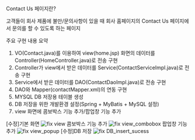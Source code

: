 Contact Us 페이지란?

고객들이 회사 제품에 불만/문의사항이 있을 때 회사 홈페이지의 Contact Us 페이지에서 문의를 할 수 있도록 하는 페이지

주요 구현 내용 요약
  1. VO(Contact.java)를 이용하여 view(home.jsp) 화면의 데이터를 Controller(HomeController.java)로 전송 구현
  2. Controller가 view에서 받은 데이터를 Service(ContactServiceImpl.java)로 전송 구현
  3. Service에서 받은 데이터를 DAO(ContactDaoImpl.java)로 전송 구현
  4. DAO와 Mapper(contactMapper.xml)의 연동 구현
  5. MYSQL DB 저장용 테이블 생성
  6. DB 저장을 위한 개발환경 설정(Spring + MyBatis + MySQL 설정)
  7. view 화면에 콤보박스 기능 추가/팝업창 기능 추가
  
[수정]기본 화면
![fix view](https://user-images.githubusercontent.com/64358371/96347632-f3db8980-10dd-11eb-8b10-65350c6709c8.jpg)
콤보박스 기능 추가
![fix view_combobox](https://user-images.githubusercontent.com/64358371/96347442-c0e4c600-10dc-11eb-97d4-77a004d5e54f.jpg)
팝업창 기능 추가
![fix view_popup](https://user-images.githubusercontent.com/64358371/96347444-c2ae8980-10dc-11eb-9f1f-c04b093d5685.jpg)
[수정]DB 저장
![fix DB_insert_sucess](https://user-images.githubusercontent.com/64358371/96347447-c510e380-10dc-11eb-86c5-7f85532de5cd.jpg)

